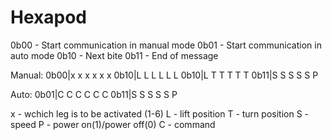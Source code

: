 Hexapod
=======

0b00 - Start communication in manual mode
0b01 - Start communication in auto mode
0b10 - Next bite
0b11 - End of message

Manual:
0b00|x x x x x x
0b10|L L L L L L 
0b10|L T T T T T
0b11|S S S S S P

Auto:
0b01|C C C C C C
0b11|S S S S S P

x - wchich leg is to be activated (1-6)
L - lift position
T - turn position
S - speed
P - power on(1)/power off(0)
C - command
